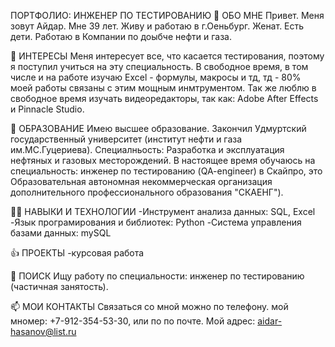 ПОРТФОЛИО: ИНЖЕНЕР ПО ТЕСТИРОВАНИЮ
👋 ОБО МНЕ
Привет. Меня зовут Айдар. Мне 39 лет. Живу и работаю в г.Оеньбург. Женат. Есть дети. Работаю в Компании по доыбче нефти и газа. 

👀 ИНТЕРЕСЫ
Меня интересует все, что касается тестирования, поэтому я поступил учиться на эту специальность. В свободное время, в том числе и на работе изучаю Excel - формулы, макросы и тд, тд - 80% моей работы связаны с этим мощным инмтрументом. Так же люблю в свободное время изучать видеоредакторы, так как: Adobe After Effects и Pinnacle Studio.

🌱 ОБРАЗОВАНИЕ
Имею высшее образование. Закончил Удмуртский государственный университет (институт нефти и газа им.МС.Гуцериева). Специалньость: Разработка и эксплуатация нефтяных и газовых месторождений. В настоящее время обучаюсь на специальность: инженер по тестированию (QA-engineer) в Скайпро, это Образовательная автономная некоммерческая организация дополнительного профессионального образования "СКАЕНГ"). 

🐱‍🏍 НАВЫКИ И ТЕХНОЛОГИИ
-Инструмент анализа данных: SQL, Excel
-Язык програмирования и библиотек: Python
-Система управления базами данных: mySQL

👍 ПРОЕКТЫ
-курсовая работа

💞️ ПОИСК
Ищу работу по специальности: инженер по тестированию (частичная занятость).

📫 МОИ КОНТАКТЫ
Связаться со мной можно по телефону. мой мномер: +7-912-354-53-30, или по по почте. Мой адрес: aidar-hasanov@list.ru
